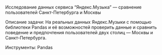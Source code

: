 Исследование данных сервиса “Яндекс.Музыка” — сравнение пользователей Санкт-Петербурга и Москвы

Описание задачи:
На реальных данных Яндекс.Музыки c помощью библиотеки Pandas и её возможностей проверить данные и сравнить поведение и предпочтения пользователей двух столиц — Москвы и Санкт-Петербурга.

Инструменты:
Pandas
